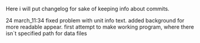 Here i will put changelog for sake of keeping info about commits.

24 march_11:34
fixed problem with unit info text. added background for more readable appear.
first attempt to make working program, where there isn`t specified path for data files